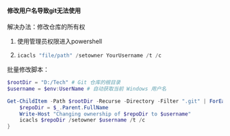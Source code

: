 #### 修改用户名导致git无法使用

解决办法：修改仓库的所有权

1. 使用管理员权限进入powershell

2. ```powershell
   icacls "file/path" /setowner YourUsername /t /c
   ```

批量修改脚本：

```powershell
$rootDir = "D:/Tech" # Git 仓库的根目录
$username = $env:UserName # 自动获取当前 Windows 用户名

Get-ChildItem -Path $rootDir -Recurse -Directory -Filter ".git" | ForEach-Object {
    $repoDir = $_.Parent.FullName
    Write-Host "Changing ownership of $repoDir to $username"
    icacls $repoDir /setowner $username /t /c
}
```

